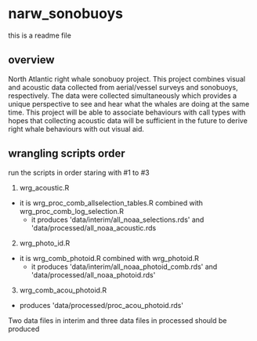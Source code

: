 # narw_sonobuoys
this is a readme file

## overview
North Atlantic right whale sonobuoy project. This project combines visual and 
acoustic data collected from aerial/vessel surveys and sonobuoys, respectively. 
The data were collected simultaneously which provides a unique perspective to 
see and hear what the whales are doing at the same time. This project will be 
able to associate behaviours with call types with hopes that collecting acoustic 
data will be sufficient in the future to derive right whale behaviours with out 
visual aid. 

## wrangling scripts order
run the scripts in order staring with #1 to #3 
1. wrg_acoustic.R
  - it is wrg_proc_comb_allselection_tables.R combined with 
  wrg_proc_comb_log_selection.R
    - it produces 'data/interim/all_noaa_selections.rds' and 
    'data/processed/all_noaa_acoustic.rds
2. wrg_photo_id.R 
  - it is wrg_comb_photoid.R combined with wrg_photoid.R
    - it produces 'data/interim/all_noaa_photoid_comb.rds' and 
    'data/processed/all_noaa_photoid.rds'
3. wrg_comb_acou_photoid.R
  - produces 'data/processed/proc_acou_photoid.rds'

Two data files in interim and three data files in processed should be produced